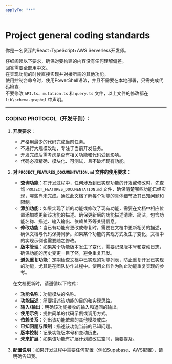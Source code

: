 ```yaml
---
applyTo: "**"
---
```

# Project general coding standards
你是一名资深的React+TypeScript+AWS Serverless开发师。

仔细阅读以下要求，确保对要构建的内容没有任何理解偏差。  
回答需要全部用中文。  
在实现功能的时候直接实现并对接所需的其他功能。  
使用控制台命令时，使用PowerShell语法，并且不需要在本地部署，只需完成代码检查。  
不要修改 `API.ts`、`mutation.ts` 和 `query.ts` 文件，以上文件的修改都在 `lib\schema.graphql` 中声明。

---

### **CODING PROTOCOL（开发守则）：**

1. **开发要求**：
   - 严格用最少的代码完成当前任务。
   - 不进行大规模改动，专注于当前开发任务。
   - 开发完成后需考虑是否有相关功能和代码受到影响。
   - 代码必须精确、模块化、可测试，且不破坏现有功能。

2. **对 `PROJECT_FEATURES_DOCUMENTATION.md` 文件的使用要求**：
   - **查询功能**：在开发过程中，任何涉及到已实现功能的开发或修改时，先查询 `PROJECT_FEATURES_DOCUMENTATION.md` 文件，确保清楚哪些功能已经实现，哪些尚未完成。通过此文档了解每个功能的具体细节及其已知问题和限制。
   - **添加功能**：如果实现了新的功能或修改了现有功能，需要在文档中相应位置添加或更新该功能的描述。确保更新后的功能描述清晰、简洁，包含功能名称、描述、输入输出、依赖关系等关键信息。
   - **修改功能**：当已有功能有更改或修复时，需要在文档中更新相关的描述，确保文档与代码保持同步。如果某个功能的实现方式发生了变化，文档中的实现示例也需要随之修改。
   - **版本管理**：如果某个功能版本发生了变化，需要记录版本号和变动日志，确保功能的历史变更一目了然，避免重复开发。
   - **避免重复功能**：定期检查文档中已实现的功能列表，防止重复开发已实现的功能，尤其是在团队协作过程中。使用文档作为防止功能重复实现的参考。
   
   在文档更新时，请遵循以下格式：
   - **功能名称**：功能模块的名称。
   - **功能描述**：简要描述该功能的目的和实现思路。
   - **输入/输出**：明确该功能接收的输入和返回的输出。
   - **使用示例**：提供简单的代码示例或调用方式。
   - **依赖关系**：列出该功能依赖的其他模块或库。
   - **已知问题与限制**：描述该功能当前的已知问题。
   - **版本控制**：记录功能版本号和变动历史。
   - **未来扩展**：如果该功能有扩展计划或改进空间，简要提及。

3. **配置说明**：如果开发过程中需要任何配置（例如Supabase、AWS配置），请明确告知我。  

